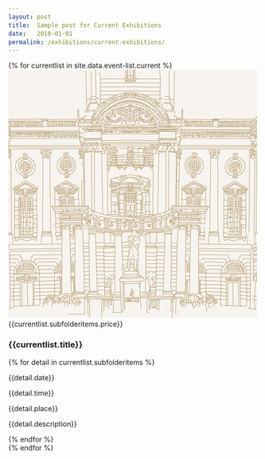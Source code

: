 ```yaml
---
layout: post
title:  Sample post for Current Exhibitions
date:   2018-01-01
permalink: /exhibitions/current-exhibitions/
---
```

<div class="event-area">
  {% for currentlist in site.data.event-list.current %}
  <div class="event-list-wrap">
    <div class="event-image-wrap">
      <img class="event-poster" src="/images/event-images/SG-centenary-thumbnail.jpg">
      <div class="event-price">{{currentlist.subfolderitems.price}}</div>
    </div>
    <h3>{{currentlist.title}}</h3>
       {% for detail in currentlist.subfolderitems %}
    <div class="time-and-place-info-wrap">
      <p class="date-info">{{detail.date}}</p>
      <p class="time-info">{{detail.time}}</p>
      <p class="place-info">{{detail.place}}</p>
    </div>
    <div class="event-list-partition"></div>
    <p>{{detail.description}}</p>
    {% endfor %}
  </div>
  {% endfor %}
</div>
